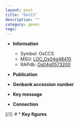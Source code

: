 ```yaml
---
layout: post
title: "OsCCS"
description: ""
category: genes
tags: 
---
```


* **Information**  
    + Symbol: OsCCS  
    + MSU: [LOC_Os04g48410](http://rice.uga.edu/cgi-bin/ORF_infopage.cgi?orf=LOC_Os04g48410)  
    + RAPdb: [Os04g0573200](http://rapdb.dna.affrc.go.jp/viewer/gbrowse_details/irgsp1?name=Os04g0573200)  

* **Publication**  

* **Genbank accession number**  

* **Key message**  

* **Connection**  

[//]: # * **Key figures**  


